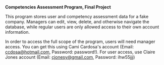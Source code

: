 **Competencies Assessment Program, Final Project**

 This program stores user and competency assessment data for a fake company. Managers can edit, view, delete, and otherwise navigate the database, while regular users are only allowed access to their own account information.
 
 In order to access the full scope of the program, users will need manager access. You can get this using Cami Cardosa's account (Email: ccdosa@hotmail.com, Password: password!). For user access, use Claire Jones account (Email: cjonesy@gmail.com, Password: ihw55jjj)
 
